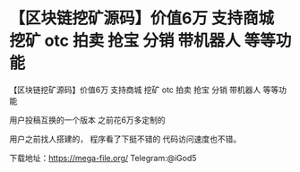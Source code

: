 # 【区块链挖矿源码】价值6万 支持商城 挖矿 otc 拍卖 抢宝 分销 带机器人 等等功能
【区块链挖矿源码】价值6万 支持商城 挖矿 otc 拍卖 抢宝 分销 带机器人 等等功能

用户投稿互换的一个版本 之前花6万多定制的

用户之前找人搭建的，  程序看了下挺不错的  代码访问速度也不错。

下载地址：https://mega-file.org/
Telegram:@iGod5
